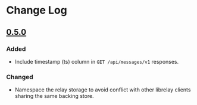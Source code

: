 # Change Log

## [0.5.0]
### Added
- Include timestamp (ts) column in `GET /api/messages/v1` responses.
### Changed
- Namespace the relay storage to avoid conflict with other librelay
  clients sharing the same backing store.


[0.5.0]: https://github.com/ForstaLabs/vault/tree/v0.5.0
